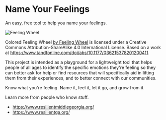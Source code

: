 # Name Your Feelings

An easy, free tool to help you name your feelings.

![Feeling Wheel](https://allthefeelz.app/static/pages/img/cc_colored_feeling_wheel.png)

Colored Feeling Wheel [by Feeling Wheel](https://allthefeelz.app/cc/feeling-wheel/) is licensed under a Creative Commons Attribution-ShareAlike 4.0 International License.
Based on a work at https://www.tandfonline.com/doi/abs/10.1177/036215378201200411.

This project is intended as a playground for a lightweight tool that helps people of all ages to identify the specific emotions 
they're feeling so they can better ask for help or find resources that will specifically aid in lifting them from their experiences, 
and to better connect with our communities. 

Know what you're feeling. Name it, feel it, let it go, and grow from it. 

Learn more from people who know stuff.

- https://www.resilientmiddlegeorgia.org/
- https://www.resilientga.org/
